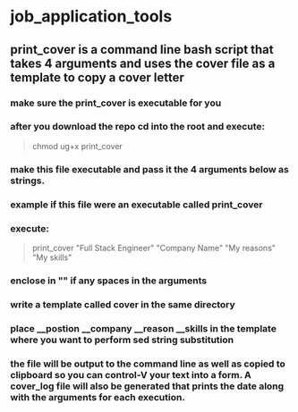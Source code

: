 # job_application_tools

## print_cover is a command line bash script that takes 4 arguments and uses the cover file as a template to copy a cover letter

### make sure the print_cover is executable for you
### after you download the repo cd into the root and execute:
> chmod ug+x print_cover

### make this file executable and pass it the 4 arguments below as strings.
### example if this file were an executable called print_cover
### execute:
>  print_cover "Full Stack Engineer" "Company Name" "My reasons" "My skills"

### enclose in "" if any spaces in the arguments
### write a template called cover in the same directory
### place __postion __company __reason __skills in the template where you want to perform sed string substitution
### the file will be output to the command line as well as copied to clipboard so you can control-V your text into a form. A cover_log file will also be generated that prints the date along with the arguments for each execution.
